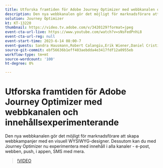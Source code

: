 ```yaml
---
title: Utforska framtiden för Adobe Journey Optimizer med webbkanalen och innehållsexperimenterande
description: Den nya webbkanalen gör det möjligt för marknadsförare att skapa webbkampanjer med en visuell WYSIWYG-designer. Dessutom kan du med Journey Optimizer nu experimentera med innehåll i alla kanaler - e-post, webben, push, i appen, SMS med mera.
solution: Journey Optimizer
kt: KT-13220
thumbnail: https://video.tv.adobe.com/v/3420129?format=jpeg
event-cta-url-live: https://www.youtube.com/watch?v=sNsFedPnhL8
event-cta-url-reg: null
event-start-time: 2023-6-14 08:00-7
event-guests: Sandra Hausmann,Robert Calangiu,Erik Wiener,Daniel Cristian Popescu
source-git-commit: ebf56636b1eff403aebdda4e3417fdf12a0955eb
workflow-type: tm+mt
source-wordcount: '100'
ht-degree: 0%

---
```


# Utforska framtiden för Adobe Journey Optimizer med webbkanalen och innehållsexperimenterande

Den nya webbkanalen gör det möjligt för marknadsförare att skapa webbkampanjer med en visuell WYSIWYG-designer. Dessutom kan du med Journey Optimizer nu experimentera med innehåll i alla kanaler - e-post, webben, push, i appen, SMS med mera.

>[!VIDEO](https://video.tv.adobe.com/v/3420129/?learn=on)
